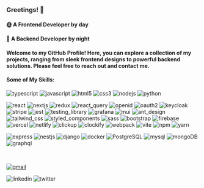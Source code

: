 ### Greetings! 👋

#### 🌞 A Frontend Developer by day

#### 🌙 A Backend Developer by night

#### Welcome to my GitHub Profile! Here, you can explore a collection of my projects, ranging from sleek frontend designs to powerful backend solutions. Please feel free to reach out and contact me.

#### Some of My Skills:

<p>

![typescript](https://img.shields.io/static/v1?message=TypeScript&logo=typescript&labelColor=white&color=3178C6&logoColor=3178C6&label=%20) ![javascript](https://img.shields.io/static/v1?message=JavaScript&logo=javascript&labelColor=white&color=F7DF1E&logoColor=F7DF1E&label=%20) ![html5](https://img.shields.io/static/v1?message=HTML5&logo=html5&labelColor=white&color=E34F26&logoColor=E34F26&label=%20) ![css3](https://img.shields.io/static/v1?message=CSS3&logo=css3&labelColor=white&color=1572B6&logoColor=1572B6&label=%20) ![nodejs](https://img.shields.io/static/v1?message=Node.js&logo=node.js&labelColor=white&color=339933&logoColor=339933&label=%20) ![python](https://img.shields.io/static/v1?message=Python&logo=python&labelColor=white&color=3776AB&logoColor=3776AB&label=%20)

</p>

<p>

![react](https://img.shields.io/static/v1?message=React&logo=react&labelColor=white&color=61DAFB&logoColor=61DAFB&label=%20) ![nextjs](https://img.shields.io/static/v1?message=Next.js&logo=next.js&labelColor=white&color=000000&logoColor=000000&label=%20) ![redux](https://img.shields.io/static/v1?message=Redux&logo=redux&labelColor=white&color=764ABC&logoColor=764ABC&label=%20) ![react_query](https://img.shields.io/static/v1?message=React%20Query&logo=react%20query&labelColor=white&color=FF4154&logoColor=FF4154&label=%20) ![openid](https://img.shields.io/static/v1?message=OpenID&logo=openid&labelColor=white&color=F78C40&logoColor=F78C40&label=%20) ![oauth2](https://img.shields.io/static/v1?message=OAuth%202.0&color=000&label=%20) ![keycloak](https://img.shields.io/static/v1?message=Keycloak&color=0C86A5&label=%20) ![stripe](https://img.shields.io/static/v1?message=Stripe&logo=stripe&labelColor=white&color=008CDD&logoColor=008CDD&label=%20) ![jest](https://img.shields.io/static/v1?message=Jest&logo=jest&labelColor=white&color=C21325&logoColor=C21325&label=%20) ![testing_library](https://img.shields.io/static/v1?message=Testing%20Library&logo=testing%20library&labelColor=white&color=E33332&logoColor=E33332&label=%20) ![grafana](https://img.shields.io/static/v1?message=Grafana&logo=grafana&labelColor=white&color=F46800&logoColor=F46800&label=%20) ![mui](https://img.shields.io/static/v1?message=Mui&logo=mui&labelColor=white&color=007FFF&logoColor=007FFF&label=%20) ![ant_design](https://img.shields.io/static/v1?message=Ant%20Design&logo=Ant%20Design&labelColor=white&color=0170FE&logoColor=0170FE&label=%20) ![tailwind_css](https://img.shields.io/static/v1?message=Tailwind%20CSS&logo=Tailwind%20CSS&labelColor=white&color=06B6D4&logoColor=06B6D4&label=%20) ![styled_components](https://img.shields.io/static/v1?message=Styled%20Components&logo=styled-components&labelColor=white&color=DB7093&logoColor=DB7093&label=%20) ![sass](https://img.shields.io/static/v1?message=Sass&logo=sass&labelColor=white&color=CC6699&logoColor=CC6699&label=%20) ![bootstrap](https://img.shields.io/static/v1?message=Bootstrap&logo=bootstrap&labelColor=white&color=7952B3&logoColor=7952B3&label=%20) ![firebase](https://img.shields.io/static/v1?message=Firebase&logo=firebase&labelColor=white&color=FFCA28&logoColor=FFCA28&label=%20) ![vercel](https://img.shields.io/static/v1?message=Vercel&logo=vercel&labelColor=white&color=000000&logoColor=000000&label=%20) ![netlify](https://img.shields.io/static/v1?message=Netlify&logo=netlify&labelColor=white&color=00C7B7&logoColor=00C7B7&label=%20) ![clickup](https://img.shields.io/static/v1?message=ClickUp&logo=clickup&labelColor=white&color=7B68EE&logoColor=7B68EE&label=%20) ![clockify](https://img.shields.io/static/v1?message=Clockify&logo=clockify&labelColor=white&color=03A9F4&logoColor=03A9F4&label=%20) ![webpack](https://img.shields.io/static/v1?message=Webpack&logo=webpack&labelColor=white&color=8DD6F9&logoColor=8DD6F9&label=%20) ![vite](https://img.shields.io/static/v1?message=Vite&logo=vite&labelColor=white&color=646CFF&logoColor=646CFF&label=%20) ![npm](https://img.shields.io/static/v1?message=Npm&logo=npm&labelColor=white&color=CB3837&logoColor=CB3837&label=%20) ![yarn](https://img.shields.io/static/v1?message=Yarn&logo=Yarn&labelColor=white&color=2C8EBB&logoColor=2C8EBB&label=%20)

</p>

<p>

![express](https://img.shields.io/static/v1?message=Express&logo=Express&labelColor=white&color=000000&logoColor=000000&label=%20) ![nestjs](https://img.shields.io/static/v1?message=NestJS&logo=nestjs&labelColor=white&color=E0234E&logoColor=E0234E&label=%20) ![django](https://img.shields.io/static/v1?message=Django&logo=django&labelColor=white&color=092E20&logoColor=092E20&label=%20) ![docker](https://img.shields.io/static/v1?message=Docker&logo=docker&labelColor=white&color=2496ED&logoColor=2496ED&label=%20) ![PostgreSQL](https://img.shields.io/static/v1?message=PostgreSQL&logo=postgresql&labelColor=white&color=4169E1&logoColor=4169E1&label=%20) ![mysql](https://img.shields.io/static/v1?message=MySQL&logo=mysql&labelColor=white&color=4479A1&logoColor=4479A1&label=%20) ![mongoDB](https://img.shields.io/static/v1?message=MongoDB&logo=mongodb&labelColor=white&color=47A248&logoColor=47A248&label=%20) ![graphql](https://img.shields.io/static/v1?message=GraphQL&logo=graphql&labelColor=white&color=E10098&logoColor=E10098&label=%20)

</p>

<br/>

<p>

<a href="mailto:tarnilok@gmail.com" target="_blank">![gmail](https://img.shields.io/static/v1?message=Gmail&logo=gmail&labelColor=white&color=ea4335&logoColor=ea4335&label=%20)</a>

![linkedin](https://img.shields.io/static/v1?message=Linkedin&logo=linkedin&labelColor=white&color=0A66C2&logoColor=0A66C2&label=%20&style=social) ![twitter](https://img.shields.io/static/v1?message=Twitter&logo=twitter&labelColor=white&color=1D9BF0&logoColor=1D9BF0&label=%20&style=social)

</p>
